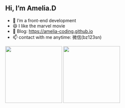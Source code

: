 ## Hi, I’m Amelia.D

- 💬 I’m a front-end development
- 😄 I like the marvel movie
- 🌱 Blog: https://amelia-coding.github.io
- 📫 contact with me anytime: 微信(bz123sn)

<div>
<img height="180vw" src="https://github-readme-stats.vercel.app/api?username=amelia-coding&show_icons=false"/>
<img height="180vw" src="https://github-readme-stats.vercel.app/api/top-langs/?username=amelia-coding&layout=compact"/>
</div>




